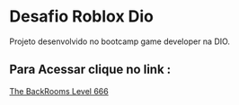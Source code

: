 # Desafio Roblox Dio
Projeto desenvolvido no bootcamp game developer na DIO.


## Para Acessar clique no link : 

<a href="https://www.roblox.com/games/10130109350/The-Backrooms-Level-666-Voc-n-o-sobrevive">The BackRooms Level 666</a>
